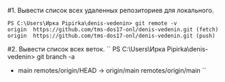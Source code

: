 #1. Вывести список всех удаленных репозиториев для локального.
```
PS C:\Users\Ирка Pipirka\denis-vedenin> git remote -v
origin  https://github.com/tms-dos17-onl/denis-vedenin.git (fetch)
origin  https://github.com/tms-dos17-onl/denis-vedenin.git (push) 
```

#2. Вывести список всех веток.
``
PS C:\Users\Ирка Pipirka\denis-vedenin> git branch -a
* main
remotes/origin/HEAD -> origin/main
 remotes/origin/main
``
